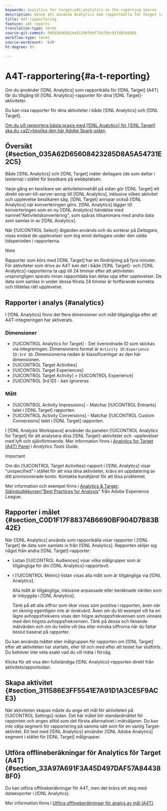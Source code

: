 ```yaml
---
keywords: analytics for target;a4t;analytics as the reporting source
description: Genom att använda Analytics som rapportkälla för Target (A4T) får ni tillgång till analysrapporter för era Target-aktiviteter.
title: A4T-rapportering
feature: a4t reports
translation-type: tm+mt
source-git-commit: 968d36d65016e51290f6bf754f69c91fd8f68405
workflow-type: tm+mt
source-wordcount: '639'
ht-degree: 0%

---
```



# A4T-rapportering{#a-t-reporting}

Om du använder [!DNL Analytics] som rapportkälla för [!DNL Target] (A4T) får du tillgång till [!DNL Analytics]-rapporter för dina [!DNL Target]-aktiviteter.

Du kan visa rapporter för dina aktiviteter i både [!DNL Analytics] och [!DNL Target].

[Om du vill rapportera bästa praxis med [!DNL Analytics] för [!DNL Target] ska du &lt;a2/>besöka den här Adobe Spark-sidan](https://spark.adobe.com/page/Lo3Spm4oBOvwF/).

## Översikt {#section_035A62D65608423285D8A5A54731E2C5}

Både [!DNL Analytics] och [!DNL Target] mäter deltagare (de som deltar i testerna) i stället för besökare på webbplatsen.

Varje gång en besökare ser aktivitetsinnehåll på sidan gör [!DNL Target] ett direkt server-till-server-anrop till [!DNL Analytics], inklusive vilken aktivitet och upplevelse besökaren såg. [!DNL Target] anropar också  [!DNL Analytics] när konverteringen görs. [!DNL Analytics] lägger till konverteringen som en ny  [!DNL Analytics] händelse med namnet&quot;Aktivitetskonvertering&quot;, som spåras tillsammans med andra data som samlas in av  [!DNL Analytics].

När [!UICONTROL Select]-åtgärden används och du sorterar på *Deltagare*, visas endast de upplevelser som tog emot deltagare under den valda tidsperioden i rapporterna.

>[!NOTE]
>
>Rapporter som körs med [!DNL Target] har en fördröjning på fyra minuter. För aktiviteter som drivs av A4T kan det i både [!DNL Target]- och [!DNL Analytics]-rapporterna ta upp till 24 timmar efter att aktiviteten ursprungligen sparats innan rapportdata kan delas upp efter upplevelser. De data som samlas in under dessa första 24 timmar är fortfarande korrekta och tilldelas rätt upplevelse.

## Rapporter i analys {#analytics}

I [!DNL Analytics] finns det flera dimensioner och mått tillgängliga efter att A4T-integreringen har aktiverats.

### Dimensioner

* [!UICONTROL Analytics for Target] - Det överordnade ID som skickas via integreringen. Dimensionens format är `Activity ID:Experience ID:3rd ID`. Dimensionerna nedan är klassificeringar av den här dimensionen.
* [!UICONTROL Target Activities]
* [!UICONTROL Target Experiences]
* [!UICONTROL Target Activity] >  [!UICONTROL Experience]
* [!UICONTROL 3rd ID] - kan ignoreras

### Mått

* [!UICONTROL Activity Impressions] - Matchar  [!UICONTROL Entrants] talet i  [!DNL Target] rapporten.
* [!UICONTROL Activity Conversions] - Matchar  [!UICONTROL Custom Conversions] talet i  [!DNL Target] rapporten.

I [!DNL Analysis Workspace] använder du panelen [!UICONTROL Analytics for Target] för att analysera dina [!DNL Target]-aktiviteter och -upplevelser med lyft och självförtroende. Mer information finns i [Analytics for Target (A4T) Panel](https://experienceleague.adobe.com/docs/analytics/analyze/analysis-workspace/panels/a4t-panel.html) i *Analytics Tools Guide*.

>[!IMPORTANT]
>
>Om din [!UICONTROL Target Activities]-rapport i [!DNL Analytics] visar &quot;unspecified&quot; i stället för att visa dina aktiviteter, krävs en uppdatering av ditt provisionerade konto. Kontakta kundtjänst för att lösa problemet.

Mer information och exempel finns i [Analytics &amp; Target: Självstudiekursen&quot;Best Practices for Analysis](https://spark.adobe.com/page/Lo3Spm4oBOvwF/)&quot; från Adobe Experience League.

## Rapporter i målet {#section_C0D1F17F88374B6690BF904D7B83B42E}

När [!DNL Analytics] används som rapportkälla visar rapporter i [!DNL Target] de data som samlats in från [!DNL Analytics]. Rapporten skiljer sig något från andra [!DNL Target]-rapporter:

* Listan [!UICONTROL Audiences] visar vilka målgrupper som är tillgängliga för din [!DNL Analytics]-rapportsvit.
* I [!UICONTROL Metric]-listan visas alla mått som är tillgängliga via [!DNL Analytics].

   Alla mått är tillgängliga, inklusive anpassade eller beräknade värden som är inbyggda i [!DNL Analytics].

   Tänk på att alla siffror som ökar visas som positiva i rapporten, även när en ökning egentligen inte är önskvärd. Även om du till exempel vill ha en lägre avhoppsfrekvens visas den högre avhoppsfrekvensen som vinnare med den högsta avhoppsfrekvensen. Tänk på dessa och liknande mätvärden och om du hellre vill öka eller minska siffrorna när du fattar beslut baserat på rapporter.

Du kan använda måttet eller målgruppen för rapporten om [!DNL Target] efter att aktiviteten har startats, eller till och med efter att testet har slutförts. Du behöver inte veta exakt vad du vill mäta i förväg.

Klicka för att visa den fullständiga [!DNL Analytics]-rapporten direkt från aktivitetsrapportsidan.

## Skapa aktivitet {#section_311586E3FF5541E7A91D1A3CE5F9ACE3}

När aktiviteten skapas måste du ange ett mål för aktiviteten på [!UICONTROL Settings]-sidan. Det här målet blir standardmåttet för rapporten och anges alltid som det första alternativet i mätväljaren. Du kan inte välja segment för rapportering på samma sätt som för en vanlig Target-aktivitet. Ett test med [!DNL Analytics] använder [!DNL Adobe Analytics] segment i stället för [!DNL Target] målgrupper.

## Utföra offlineberäkningar för Analytics för Target (A4T) {#section_33A97A691F3A45D497DAF57A844388F0}

Du kan utföra offlineberäkningar för A4T, men det krävs ett steg med dataexporter i [!DNL Analytics].

Mer information finns i [Utföra offlineberäkningar för analys av mål (A4T)](/help/c-reports/conversion-rate.md#concept_0D0002A1EBDF420E9C50E2A46F36629B).
